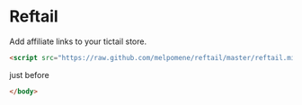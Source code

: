 Reftail
=======

Add affiliate links to your tictail store.

```html
<script src="https://raw.github.com/melpomene/reftail/master/reftail.min.js"></script>
```
just before
```html
</body>
```
